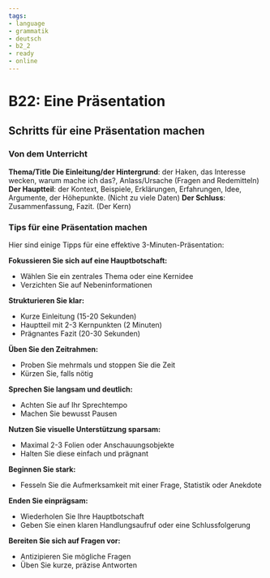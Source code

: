 ```yaml
---
tags:
- language
- grammatik
- deutsch
- b2_2
- ready
- online
---
```


# B22: Eine Präsentation

## Schritts für eine Präsentation machen

### Von dem Unterricht

__Thema/Title__
__Die Einleitung/der Hintergrund__: der Haken, das Interesse wecken, warum mache ich das?, Anlass/Ursache (Fragen and Redemitteln)
__Der Hauptteil__: der Kontext, Beispiele, Erklärungen, Erfahrungen, Idee, Argumente, der Höhepunkte. (Nicht zu viele Daten)
__Der Schluss__: Zusammenfassung, Fazit. (Der Kern)

### Tips für eine Präsentation machen

Hier sind einige Tipps für eine effektive 3-Minuten-Präsentation:

__Fokussieren Sie sich auf eine Hauptbotschaft:__

- Wählen Sie ein zentrales Thema oder eine Kernidee
- Verzichten Sie auf Nebeninformationen

__Strukturieren Sie klar:__

- Kurze Einleitung (15-20 Sekunden)
- Hauptteil mit 2-3 Kernpunkten (2 Minuten)
- Prägnantes Fazit (20-30 Sekunden)

__Üben Sie den Zeitrahmen:__

- Proben Sie mehrmals und stoppen Sie die Zeit
- Kürzen Sie, falls nötig

__Sprechen Sie langsam und deutlich:__

- Achten Sie auf Ihr Sprechtempo
- Machen Sie bewusst Pausen

__Nutzen Sie visuelle Unterstützung sparsam:__

- Maximal 2-3 Folien oder Anschauungsobjekte
- Halten Sie diese einfach und prägnant

__Beginnen Sie stark:__

- Fesseln Sie die Aufmerksamkeit mit einer Frage, Statistik oder Anekdote

__Enden Sie einprägsam:__

- Wiederholen Sie Ihre Hauptbotschaft
- Geben Sie einen klaren Handlungsaufruf oder eine Schlussfolgerung

__Bereiten Sie sich auf Fragen vor:__

- Antizipieren Sie mögliche Fragen
- Üben Sie kurze, präzise Antworten

